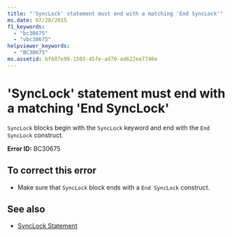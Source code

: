 ```yaml
---
title: "'SyncLock' statement must end with a matching 'End SyncLock'"
ms.date: 07/20/2015
f1_keywords: 
  - "bc30675"
  - "vbc30675"
helpviewer_keywords: 
  - "BC30675"
ms.assetid: bf687e99-1503-45fe-ad70-ad622ee7746e
---
```

# 'SyncLock' statement must end with a matching 'End SyncLock'
`SyncLock` blocks begin with the `SyncLock` keyword and end with the `End SyncLock` construct.  
  
 **Error ID:** BC30675  
  
## To correct this error  
  
- Make sure that `SyncLock` block ends with a `End SyncLock` construct.  
  
## See also

- [SyncLock Statement](../language-reference/statements/synclock-statement.md)
